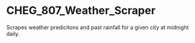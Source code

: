 # CHEG_807_Weather_Scraper
Scrapes weather predicitons and past rainfall for a given city at midnight daily.
